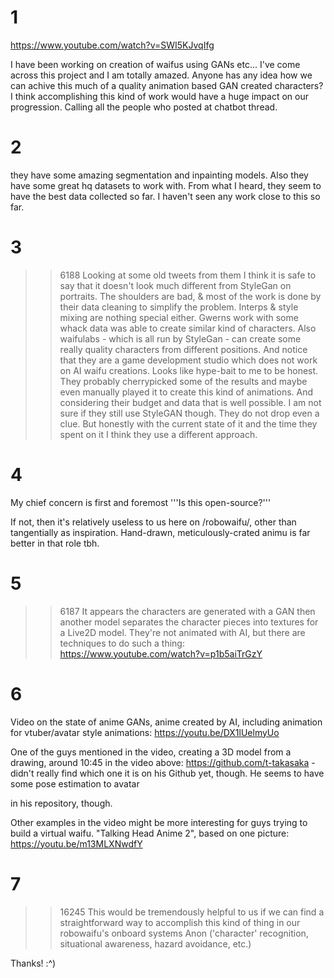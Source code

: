 # 1
https://www.youtube.com/watch?v=SWI5KJvqIfg

I have been working on creation of waifus using GANs etc... I've come across this project and I am totally amazed. Anyone has any idea how we can achive this much of a quality animation based GAN created characters? I think accomplishing this kind of work would have a huge impact on our progression. Calling all the people who posted at chatbot thread.

# 2
they have some amazing segmentation and inpainting models. Also they have some great hq datasets to work with. From what I heard, they seem to have the best data collected so far. I haven't seen any work close to this so far.

# 3
>>6188
Looking at some old tweets from them I think it is safe to say that it doesn't look much different from StyleGan on portraits. The shoulders are bad, & most of the work is done by their data cleaning to simplify the problem. Interps & style mixing are nothing special either. Gwerns work with some whack data was able to create similar kind of characters. Also waifulabs - which is all run by StyleGan - can create some really quality characters from different positions. And notice that they are a game development studio which does not work on AI waifu creations. Looks like hype-bait to me to be honest. They probably cherrypicked some of the results and maybe even manually played it to create this kind of animations. And considering their budget and data that is well possible. I am not sure if they still use StyleGAN though. They do not drop even a clue. But honestly with the current state of it and the time they spent on it I think they use a different approach.

# 4
My chief concern is first and foremost
'''Is this open-source?'''

If not, then it's relatively useless to us here on /robowaifu/, other than tangentially as inspiration. Hand-drawn, meticulously-crated animu is far better in that role tbh.

# 5
>>6187
It appears the characters are generated with a GAN then another model separates the character pieces into textures for a Live2D model. They're not animated with AI, but there are techniques to do such a thing:
https://www.youtube.com/watch?v=p1b5aiTrGzY

# 6
Video on the state of anime GANs, anime created by AI, including animation for vtuber/avatar style animations: https://youtu.be/DX1lUelmyUo

One of the guys mentioned in the video, creating a 3D model from a drawing, around 10:45 in the video above: https://github.com/t-takasaka - didn't really find which one it is on his Github yet, though. He seems to have some pose estimation to avatar 
in his repository, though.

Other examples in the video might be more interesting for guys trying to build a virtual waifu. "Talking Head Anime 2", based on one picture:  https://youtu.be/m13MLXNwdfY

# 7
>>16245
This would be tremendously helpful to us if we can find a straightforward way to accomplish this kind of thing in our robowaifu's onboard systems Anon ('character' recognition, situational awareness, hazard avoidance, etc.)

Thanks! :^)

